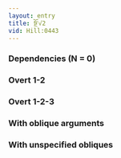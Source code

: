 ```yaml
---
layout: entry
title: སྔོ་√2
vid: Hill:0443
---
```

### Dependencies (N = 0)


### Overt 1-2


### Overt 1-2-3


### With oblique arguments


### With unspecified obliques
